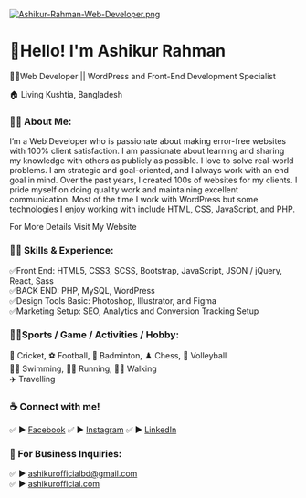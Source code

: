 [![Ashikur-Rahman-Web-Developer.png](https://i.postimg.cc/pVQwk346/Ashikur-Rahman-Web-Developer.png)](https://postimg.cc/NLMCjCg6)
# 👋Hello! I'm Ashikur Rahman
<p>👨‍💻Web Developer || WordPress and Front-End Development Specialist</p> <p>🏠 Living Kushtia, Bangladesh </p>

### 👨‍🏫 About Me:
<p>I’m a Web Developer who is passionate about making error-free websites with 100% client satisfaction. I am passionate about learning and sharing my knowledge with others as publicly as possible. I love to solve real-world problems. I am strategic and goal-oriented, and I always work with an end goal in mind. Over the past years, I created 100s of websites for my clients. I pride myself on doing quality work and maintaining excellent communication. Most of the time I work with WordPress but some technologies I enjoy working with include HTML, CSS, JavaScript, and PHP.</p>

<a herf="https://ashikurofficial.com/"> For More Details Visit My Website </a>

### 👨‍💻 Skills & Experience:
✅Front End: HTML5, CSS3, SCSS, Bootstrap, JavaScript, JSON / jQuery, React, Sass <br>
✅BACK END: PHP,  MySQL, WordPress <br>
✅Design Tools Basic: Photoshop, Illustrator, and Figma <br>
✅Marketing Setup: SEO, Analytics and Conversion Tracking Setup <br>

### 🙍‍♂️Sports / Game / Activities / Hobby:
🏏 Cricket, ⚽ Football, 🏸 Badminton, ♟️ Chess, 🏐 Volleyball  
🏊‍♂️ Swimming, 🏃‍♂️ Running, 🚶‍♂️ Walking  
✈️ Travelling

### ☕ Connect with me!
✅ ► <a href="https://www.facebook.com/ashikurofficialbd">Facebook</a>
✅ ► <a href="https://www.instagram.com/ashikurofficialbd/">Instagram</a>
✅ ► <a href="https://www.linkedin.com/in/ashikurofficial/">LinkedIn</a>

### 📧 For Business Inquiries:
✅ ► ashikurofficialbd@gmail.com   
✅ ► [ashikurofficial.com](https://ashikurofficial.com/)





